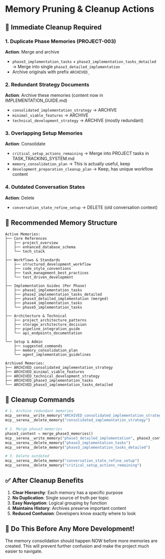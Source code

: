 # Memory Pruning & Cleanup Actions

## 🧹 Immediate Cleanup Required

### 1. Duplicate Phase Memories (PROJECT-003)
**Action**: Merge and archive
- `phase3_implementation_tasks` + `phase3_implementation_tasks_detailed` → Merge into single `phase3_detailed_implementation`
- Archive originals with prefix `ARCHIVED_`

### 2. Redundant Strategy Documents
**Action**: Archive these memories (content now in IMPLEMENTATION_GUIDE.md)
- `consolidated_implementation_strategy` → ARCHIVE
- `minimal_viable_features` → ARCHIVE
- `technical_development_strategy` → ARCHIVE (mostly redundant)

### 3. Overlapping Setup Memories
**Action**: Consolidate
- `critical_setup_actions_remaining` → Merge into PROJECT tasks in TASK_TRACKING_SYSTEM.md
- `memory_consolidation_plan` → This is actually useful, keep
- `development_preparation_cleanup_plan` → Keep, has unique workflow content

### 4. Outdated Conversation States
**Action**: Delete
- `conversation_state_refine_setup` → DELETE (old conversation context)

## 📂 Recommended Memory Structure

```
Active Memories:
├── Core References
│   ├── project_overview
│   ├── enhanced_database_schema
│   └── tech_stack
│
├── Workflows & Standards
│   ├── structured_development_workflow
│   ├── code_style_conventions
│   ├── task_management_best_practices
│   └── test_driven_development
│
├── Implementation Guides (Per Phase)
│   ├── phase1_implementation_tasks
│   ├── phase2_implementation_tasks_detailed
│   ├── phase3_detailed_implementation (merged)
│   ├── phase4_implementation_tasks
│   └── phase5_implementation_tasks
│
├── Architecture & Technical
│   ├── project_architecture_patterns
│   ├── storage_architecture_decision
│   ├── pipeline_integration_guide
│   └── api_endpoints_documentation
│
└── Setup & Admin
    ├── suggested_commands
    ├── memory_consolidation_plan
    └── agent_implementation_guidelines

Archived Memories:
├── ARCHIVED_consolidated_implementation_strategy
├── ARCHIVED_minimal_viable_features
├── ARCHIVED_technical_development_strategy
├── ARCHIVED_phase3_implementation_tasks
└── ARCHIVED_phase3_implementation_tasks_detailed
```

## 🔧 Cleanup Commands

```python
# 1. Archive redundant memories
mcp__serena__write_memory("ARCHIVED_consolidated_implementation_strategy", content)
mcp__serena__delete_memory("consolidated_implementation_strategy")

# 2. Merge phase3 memories
phase3_content = merge_phase3_memories()
mcp__serena__write_memory("phase3_detailed_implementation", phase3_content)
mcp__serena__delete_memory("phase3_implementation_tasks")
mcp__serena__delete_memory("phase3_implementation_tasks_detailed")

# 3. Delete outdated
mcp__serena__delete_memory("conversation_state_refine_setup")
mcp__serena__delete_memory("critical_setup_actions_remaining")
```

## ✅ After Cleanup Benefits

1. **Clear Hierarchy**: Each memory has a specific purpose
2. **No Duplication**: Single source of truth per topic
3. **Easy Navigation**: Logical grouping by function
4. **Maintains History**: Archives preserve important content
5. **Reduced Confusion**: Developers know exactly where to look

## 🚨 Do This Before Any More Development!

The memory consolidation should happen NOW before more memories are created. This will prevent further confusion and make the project much easier to navigate.